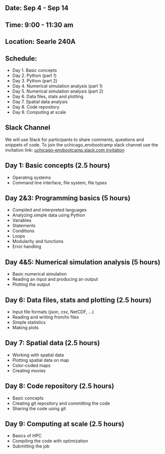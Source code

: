 
## Date: Sep 4 - Sep 14
## Time: 9:00 - 11:30 am
## Location: Searle 240A

## Schedule:
* Day 1. Basic concepts
* Day 2. Python (part 1)
* Day 3. Python (part 2)
* Day 4. Numerical simulation analysis (part 1)
* Day 5. Numerical simulation analysis (part 2)
* Day 6. Data files, stats and plotting
* Day 7. Spatial data analysis
* Day 8. Code repository
* Day 9. Computing at scale

## Slack Channel
We will use Slack for participants to share comments, questions and snippets of code. 
To join the uchicago_envbootcamp slack channel use the invitation link: 
[uchicago-envbootcamp.slack.com invitation](
https://join.slack.com/t/uchicago-envbootcamp/shared_invite/enQtNDMxNzY4NDY5NzgxLTY3ZTFjMmE3ZjExOTljZmE3NWI3ODFkZDg1M2IwMzQyYTE3MDVhZTQ5M2RkNTM4MmQ0YTM4Y2FmOWQ5ZmYxNTQ)

## Day 1: Basic concepts (2.5 hours)
* Operating systems
* Command line interface, file system, file types
 
## Day 2&3: Programming basics (5 hours)
* Compiled and interpreted languages
* Analyzing simple data using Python
* Variables
* Statements
* Conditions
* Loops
* Modularity and functions
* Error handling

## Day 4&5: Numerical simulation analysis (5 hours)
* Basic numerical simulation
* Reading an input and producing an output
* Plotting the output

## Day 6: Data files, stats and plotting (2.5 hours)
* Input file formats (json, csv, NetCDF, ...)
* Reading and writing from/to files
* Simple statistics
* Making plots

## Day 7: Spatial data (2.5 hours)
* Working with spatial data
* Plotting spatial data on map
* Color-coded maps
* Creating movies

## Day 8: Code repository (2.5 hours)
* Basic concepts
* Creating git repository and committing the code
* Sharing the code using git

## Day 9: Computing at scale (2.5 hours)
* Basics of HPC
* Compiling the code with optimization
* Submitting the job
